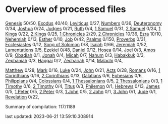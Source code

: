 # Overview of processed files 

[Genesis](01_Ge/) 50/50, [Exodus](02_Ex/) 40/40, [Leviticus](03_Le/) 0/27, [Numbers](04_Nu/) 0/36, [Deuteronomy](05_De/) 0/34, [Joshua](06_Jos/) 0/24, [Judges](07_Jg/) 0/21, [Ruth](08_Ru/) 0/4, [1 Samuel](09_1Sa/) 0/31, [2 Samuel](10_2Sa/) 0/24, [1 Kings](11_1Ki/) 0/22, [2 Kings](12_2Ki/) 0/25, [1 Chronicles](13_1Ch/) 2/29, [2 Chronicles](14_2Ch/) 10/36, [Ezra](15_Ezr/) 10/10, [Nehemiah](16_Ne/) 0/13, [Esther](17_Es/) 0/10, [Job](18_Job/) 0/42, [Psalms](19_Ps/) 0/150, [Proverbs](20_Pr/) 0/31, [Ecclesiastes](21_Ec/) 0/12, [Song of Solomon](22_Ca/) 0/8, [Isaiah](23_Isa/) 0/66, [Jeremiah](24_Jer/) 0/52, [Lamentations](25_La/) 0/5, [Ezekiel](26_Eze/) 0/48, [Daniel](27_Da/) 0/12, [Hosea](28_Ho/) 0/14, [Joel](29_Joe/) 0/3, [Amos](30_Am/) 0/9, [Obadiah](31_Ob/) 0/1, [Jonah](32_Jon/) 0/4, [Micah](33_Mic/) 0/7, [Nahum](34_Na/) 0/3, [Habakkuk](35_Hab/) 0/3, [Zephaniah](36_Zep/) 0/3, [Haggai](37_Hag/) 0/2, [Zechariah](38_Zec/) 0/14, [Malachi](39_Mal/) 0/4, 

[Matthew](40_Mt/) 0/28, [Mark](41_Mr/) 0/16, [Luke](42_Lu/) 0/24, [John](43_Joh/) 0/21, [Acts](44_Ac/) 0/28, [Romans](45_Ro/) 0/16, [1 Corinthians](46_1Co/) 0/16, [2 Corinthians](47_2Co/) 0/13, [Galatians](48_Ga/) 0/6, [Ephesians](49_Eph/) 0/6, [Philippians](50_Php/) 0/4, [Colossians](51_Col/) 0/4, [1 Thessalonians](52_1Th/) 0/5, [2 Thessalonians](53_2Th/) 0/3, [1 Timothy](54_1Ti/) 0/6, [2 Timothy](55_2Ti/) 0/4, [Titus](56_Tit/) 0/3, [Philemon](57_Phm/) 0/1, [Hebrews](58_Heb/) 0/13, [James](59_Jas/) 0/5, [1 Peter](60_1Pe/) 0/5, [2 Peter](61_2Pe/) 0/3, [1 John](62_1Jo/) 0/5, [2 John](63_2Jo/) 0/1, [3 John](64_3Jo/) 0/1, [Jude](65_Jude/) 0/1, [Revelation](66_Re/) 0/22, 

Summary of compilation: 117/1189


last updated: 2023-06-21 13:59:10.308914